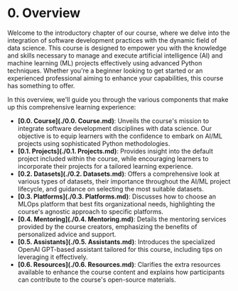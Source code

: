 # 0. Overview

Welcome to the introductory chapter of our course, where we delve into the integration of software development practices with the dynamic field of data science. This course is designed to empower you with the knowledge and skills necessary to manage and execute artificial intelligence (AI) and machine learning (ML) projects effectively using advanced Python techniques. Whether you're a beginner looking to get started or an experienced professional aiming to enhance your capabilities, this course has something to offer.

In this overview, we'll guide you through the various components that make up this comprehensive learning experience:

- **[0.0. Course](./0.0. Course.md)**: Unveils the course's mission to integrate software development disciplines with data science. Our objective is to equip learners with the confidence to embark on AI/ML projects using sophisticated Python methodologies.
- **[0.1. Projects](./0.1. Projects.md)**: Provides insight into the default project included within the course, while encouraging learners to incorporate their projects for a tailored learning experience.
- **[0.2. Datasets](./0.2. Datasets.md)**: Offers a comprehensive look at various types of datasets, their importance throughout the AI/ML project lifecycle, and guidance on selecting the most suitable datasets.
- **[0.3. Platforms](./0.3. Platforms.md)**: Discusses how to choose an MLOps platform that best fits organizational needs, highlighting the course's agnostic approach to specific platforms.
- **[0.4. Mentoring](./0.4. Mentoring.md)**: Details the mentoring services provided by the course creators, emphasizing the benefits of personalized advice and support.
- **[0.5. Assistants](./0.5. Assistants.md)**: Introduces the specialized OpenAI GPT-based assistant tailored for this course, including tips on leveraging it effectively.
- **[0.6. Resources](./0.6. Resources.md)**: Clarifies the extra resources available to enhance the course content and explains how participants can contribute to the course's open-source materials.